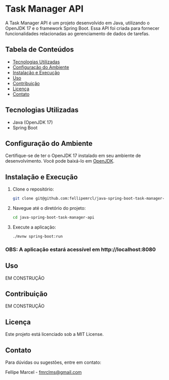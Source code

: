 # Task Manager API

A Task Manager API é um projeto desenvolvido em Java, utilizando o OpenJDK 17 e o framework Spring Boot. Essa API foi criada para fornecer funcionalidades relacionadas ao gerenciamento de dados de tarefas.

## Tabela de Conteúdos

- [Tecnologias Utilizadas](#tecnologias-utilizadas)
- [Configuração do Ambiente](#configuração-do-ambiente)
- [Instalação e Execução](#instalação-e-execução)
- [Uso](#uso)
- [Contribuição](#contribuição)
- [Licença](#licença)
- [Contato](#contato)

## Tecnologias Utilizadas

- Java (OpenJDK 17)
- Spring Boot

## Configuração do Ambiente

Certifique-se de ter o OpenJDK 17 instalado em seu ambiente de desenvolvimento. Você pode baixá-lo em [OpenJDK](https://openjdk.java.net/projects/jdk/17/).

## Instalação e Execução

1. Clone o repositório:

   ```bash
   git clone git@github.com:fellipemrcl/java-spring-boot-task-manager-api.git
   
2. Navegue até o diretório do projeto:

   ```bash
   cd java-spring-boot-task-manager-api

3. Execute a aplicação:

   ```bash
   ./mvnw spring-boot:run

### OBS: A aplicação estará acessível em http://localhost:8080

## Uso

EM CONSTRUÇÃO

## Contribuição

EM CONSTRUÇÃO

## Licença

Este projeto está licenciado sob a MIT License.

## Contato

Para dúvidas ou sugestões, entre em contato:

Fellipe Marcel - fmrclms@gmail.com
